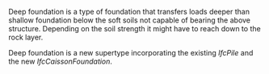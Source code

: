 Deep foundation is a type of foundation that transfers loads deeper than shallow foundation below the soft soils not capable of bearing the above structure. Depending on the soil strength it might have to reach down to the rock layer.

Deep foundation is a new supertype incorporating the existing _IfcPile_ and the new _IfcCaissonFoundation_.